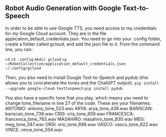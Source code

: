 ## Robot Audio Generation with Google Text-to-Speech

In order to be able to use Google TTS, you need access to my credentials for my Google Cloud account. They are in the file application_default_credentials.json. You need to go into your .config folder, create a folder called gcloud, and add the json file to it. From the command line, you can:

`cd`
`cd .config`
`mkdir gcloud`
`cp ~/RobotCollective/application_default_credentials.json ~/.config/gcloud`

Then, you also need to install Google Text-to-Speech and pydub (this allows you to concatenate the tones and the ChatGPT output).
`pip install --upgrade google-cloud-texttospeech`
`pip install pydub`

You also have a specific tone that you play, which means you need to change tone_filename in line 27 of the code. These are your filenames:
ANTONIO: antonio_tone_523.wav
ARYA: arya_tone_439.wav
BARISCAN: bariscan_tone_739.wav
CRIS: cris_tone_659.wav
FRANCESCA: francesca_tone_783.wav
MASAHIRO: masahiro_tone_830.wav
MEG: meg_tone_587.wav
ORSI: orsi_tone_698.wav
VASCO: vasco_tone_622.wav
VINCE: vince_tone_554.wav